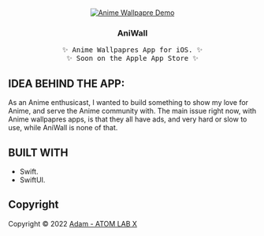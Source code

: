 <!-- PROJECT LOGO -->
<br />
<p align="center">
  <a href="https://github.com/AtomLabX/AniWall_Ver3">
    <img src="Demo/AniWall.gif" alt="Anime Wallpapre Demo">
  </a>

  <h3 align="center">AniWall</h3>

  <p align="center">
    <samp>✨ Anime Wallpapres App for iOS. ✨</samp>
    <br>
        <samp>✨ Soon on the Apple App Store ✨</samp>
    </p>
    

## IDEA BEHIND THE APP:
As an Anime enthusicast, I wanted to build something to show my love for Anime, and serve the Anime community with.
The main issue right now, with Anime wallpapres apps, is that they all have ads, and very hard or slow to use, while AniWall is none of that.

<!-- BUILT USING -->
## BUILT WITH
* Swift.
* SwiftUI.
 
<!-- CONTRIBUTING GUIDELINES -->
<!-- LICENSE -->
## Copyright

Copyright © 2022 [Adam - ATOM LAB X](https://AtomLabX.Dev)

